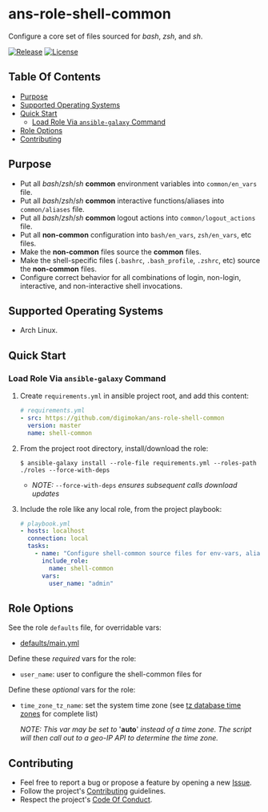 # ans-role-shell-common

Configure a core set of files sourced for _bash_, _zsh_, and _sh_.

[![Release](https://img.shields.io/github/release/digimokan/ans-role-shell-common.svg?label=release)](https://github.com/digimokan/ans-role-shell-common/releases/latest "Latest Release Notes")
[![License](https://img.shields.io/badge/license-MIT-blue.svg?label=license)](LICENSE.md "Project License")

## Table Of Contents

* [Purpose](#purpose)
* [Supported Operating Systems](#supported-operating-systems)
* [Quick Start](#quick-start)
    * [Load Role Via `ansible-galaxy` Command](#load-role-via-ansible-galaxy-command)
* [Role Options](#role-options)
* [Contributing](#contributing)

## Purpose

* Put all _bash_/_zsh_/_sh_ __common__ environment variables into
  `common/en_vars` file.
* Put all _bash_/_zsh_/_sh_ __common__ interactive functions/aliases into
  `common/aliases` file.
* Put all _bash_/_zsh_/_sh_ __common__ logout actions into
  `common/logout_actions` file.
* Put all __non-common__ configuration into `bash/en_vars`, `zsh/en_vars`, etc
  files.
* Make the __non-common__ files source the __common__ files.
* Make the shell-specific files (`.bashrc`, `.bash_profile`, `.zshrc`, etc)
  source the __non-common__ files.
* Configure correct behavior for all combinations of login, non-login,
  interactive, and non-interactive shell invocations.

## Supported Operating Systems

* Arch Linux.

## Quick Start

### Load Role Via `ansible-galaxy` Command

1. Create `requirements.yml` in ansible project root, and add this content:

   ```yaml
   # requirements.yml
   - src: https://github.com/digimokan/ans-role-shell-common
     version: master
     name: shell-common
   ```

2. From the project root directory, install/download the role:

   ```shell
   $ ansible-galaxy install --role-file requirements.yml --roles-path ./roles --force-with-deps
   ```

   * _NOTE:_ `--force-with-deps` _ensures subsequent calls download updates_

3. Include the role like any local role, from the project playbook:

   ```yaml
   # playbook.yml
   - hosts: localhost
     connection: local
     tasks:
       - name: "Configure shell-common source files for env-vars, aliases"
         include_role:
           name: shell-common
         vars:
           user_name: "admin"
   ```

## Role Options

See the role `defaults` file, for overridable vars:

  * [defaults/main.yml](../defaults/main.yml)

Define these _required_ vars for the role:

  * `user_name`: user to configure the shell-common files for

Define these _optional_ vars for the role:

  * `time_zone_tz_name`: set the system time zone
    (see [tz database time zones](https://en.wikipedia.org/wiki/List_of_tz_database_time_zones)
    for complete list)

    _NOTE: This var may be set to_ '__auto__' _instead of a time zone. The
           script will then call out to a geo-IP API to determine the time
           zone._

## Contributing

* Feel free to report a bug or propose a feature by opening a new
  [Issue](https://github.com/digimokan/ans-role-shell-common/issues).
* Follow the project's [Contributing](CONTRIBUTING.md) guidelines.
* Respect the project's [Code Of Conduct](CODE_OF_CONDUCT.md).

